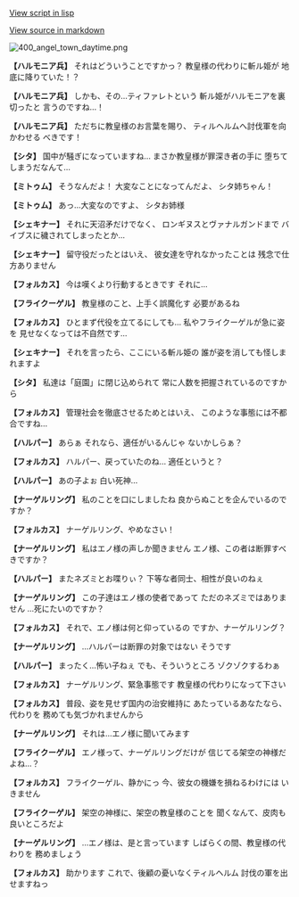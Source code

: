 [View script in lisp](../scripts/110140220.txt)

[View source in markdown](110140220.md)

![400_angel_town_daytime.png](../images/backgrounds/400_angel_town_daytime.png)

**【ハルモニア兵】**
それはどういうことですかっ？
教皇様の代わりに斬ル姫が
地底に降りていた！？

**【ハルモニア兵】**
しかも、その…ティファレトという
斬ル姫がハルモニアを裏切ったと
言うのですね…！

**【ハルモニア兵】**
ただちに教皇様のお言葉を賜り、
ティルヘルムへ討伐軍を向かわせる
べきです！

**【シタ】**
国中が騒ぎになっていますね…
まさか教皇様が罪深き者の手に
堕ちてしまうだなんて…

**【ミトゥム】**
そうなんだよ！
大変なことになってんだよ、
シタ姉ちゃん！

**【ミトゥム】**
あっ…大変なのですよ、
シタお姉様

**【シェキナー】**
それに天沼矛だけでなく、
ロンギヌスとヴァナルガンドまで
バイブスに穢されてしまったとか…

**【シェキナー】**
留守役だったとはいえ、
彼女達を守れなかったことは
残念で仕方ありません

**【フォルカス】**
今は嘆くより行動するときです
それに…

**【フライクーゲル】**
教皇様のこと、上手く誤魔化す
必要があるね

**【フォルカス】**
ひとまず代役を立てるにしても…
私やフライクーゲルが急に姿を
見せなくなっては不自然です…

**【シェキナー】**
それを言ったら、ここにいる斬ル姫の
誰が姿を消しても怪しまれますよ

**【シタ】**
私達は「庭園」に閉じ込められて
常に人数を把握されているのですから

**【フォルカス】**
管理社会を徹底させるためとはいえ、
このような事態には不都合ですね…

**【ハルパー】**
あらぁ
それなら、適任がいるんじゃ
ないかしらぁ？

**【フォルカス】**
ハルパー、戻っていたのね…
適任というと？

**【ハルパー】**
あの子よぉ
白い死神…

**【ナーゲルリング】**
私のことを口にしましたね
良からぬことを企んでいるのですか？

**【フォルカス】**
ナーゲルリング、やめなさい！

**【ナーゲルリング】**
私はエノ様の声しか聞きません
エノ様、この者は断罪すべきですか？

**【ハルパー】**
またネズミとお喋りぃ？
下等な者同士、相性が良いのねぇ

**【ナーゲルリング】**
この子達はエノ様の使者であって
ただのネズミではありません
…死にたいのですか？

**【フォルカス】**
それで、エノ様は何と仰っているの
ですか、ナーゲルリング？

**【ナーゲルリング】**
…ハルパーは断罪の対象ではない
そうです

**【ハルパー】**
まったく…怖い子ねぇ
でも、そういうところ
ゾクゾクするわぁ

**【フォルカス】**
ナーゲルリング、緊急事態です
教皇様の代わりになって下さい

**【フォルカス】**
普段、姿を見せず国内の治安維持に
あたっているあなたなら、代わりを
務めても気づかれませんから

**【ナーゲルリング】**
それは…エノ様に聞いてみます

**【フライクーゲル】**
エノ様って、ナーゲルリングだけが
信じてる架空の神様だよね…？

**【フォルカス】**
フライクーゲル、静かにっ
今、彼女の機嫌を損ねるわけには
いきません

**【フライクーゲル】**
架空の神様に、架空の教皇様のことを
聞くなんて、皮肉も良いところだよ

**【ナーゲルリング】**
…エノ様は、是と言っています
しばらくの間、教皇様の代わりを
務めましょう

**【フォルカス】**
助かります
これで、後顧の憂いなくティルヘルム
討伐の軍を出せますねっ